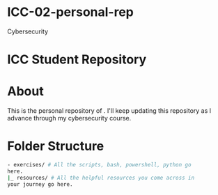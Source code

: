 # ICC-02-personal-rep
Cybersecurity

# ICC Student Repository
# About
This is the personal repository of <student-name>.
I'll keep updating this repository as I advance through my
cybersecurity course.

# Folder Structure
```bash
- exercises/ # All the scripts, bash, powershell, python go
here.
|_ resources/ # All the helpful resources you come across in
your journey go here.
```
